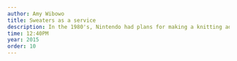 ```yaml
---
author: Amy Wibowo
title: Sweaters as a service 
description: In the 1980's, Nintendo had plans for making a knitting add-on to the NES, with an interface that resembled Mariopaint, but with patterned mittens, sweaters, and scarves as output. Sadly, this product never saw the light of day. Devastated upon hearing this and dreaming about what could have been, a group of engineers (who knew nothing about machine knitting) set out to hack a knitting machine from the 1980's to be computer-controlled, using a tutorial from adafruit as a starting point.  Hear about our struggles and triumphs, which ranged from learning to replace knitting machine needles and conduct basic repairs, to emulating a floppy drive and hacking together a custom cable cable to send our own patterns to the machine, to writing our own yarn printer API in ruby/sinatra and printing our first doge meme in yarn. And watch us (LIVE!) as we send images and knit requests to our yarn server, and behold as it knits ugly sweaters from those images!
time: 12:40PM
year: 2015
order: 10
---
```

